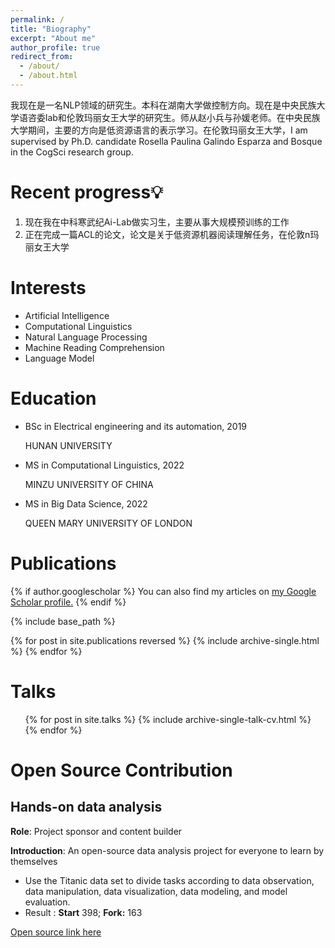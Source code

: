 ```yaml
---
permalink: /
title: "Biography"
excerpt: "About me"
author_profile: true
redirect_from: 
  - /about/
  - /about.html
---
```




我现在是一名NLP领域的研究生。本科在湖南大学做控制方向。现在是中央民族大学语咨委lab和伦敦玛丽女王大学的研究生。师从赵小兵与孙媛老师。在中央民族大学期间，主要的方向是低资源语言的表示学习。在伦敦玛丽女王大学，I am  supervised by Ph.D. candidate Rosella Paulina Galindo Esparza and Bosque in the CogSci research group.

# Recent progress💡

1. 现在我在中科寒武纪Ai-Lab做实习生，主要从事大规模预训练的工作
2. 正在完成一篇ACL的论文，论文是关于低资源机器阅读理解任务，在伦敦n玛丽女王大学

# Interests

- Artificial Intelligence
- Computational Linguistics
- Natural Language Processing
- Machine Reading Comprehension
- Language Model

# Education

- BSc in Electrical engineering and its automation, 2019

  HUNAN UNIVERSITY

- MS in Computational Linguistics, 2022

  MINZU UNIVERSITY OF CHINA

- MS in Big Data Science, 2022

  QUEEN MARY UNIVERSITY OF LONDON
  

# Publications

{% if author.googlescholar %}
  You can also find my articles on <u><a href="{{author.googlescholar}}">my Google Scholar profile</a>.</u>
{% endif %}

{% include base_path %}

{% for post in site.publications reversed %}
  {% include archive-single.html %}
{% endfor %}

# Talks
<ul>{% for post in site.talks %}
  {% include archive-single-talk-cv.html %}
{% endfor %}</ul>


Open Source Contribution
======
## Hands-on data analysis
**Role**: Project sponsor and content builder

**Introduction**: An open-source data analysis project for everyone to learn by themselves

- Use the Titanic data set to divide tasks according to data observation, data manipulation, data visualization, data modeling, and model evaluation. 
-  Result : **Start** 398; **Fork:** 163

[Open source link here](https://github.com/datawhalechina/hands-on-data-analysis)
